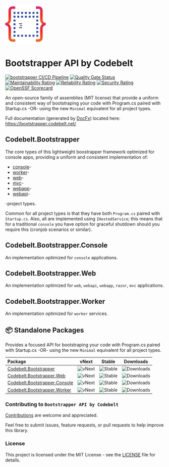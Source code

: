 ![Bootstrapper API by Codebelt](.nuget/Codebelt.Bootstrapper/icon.png)
# Bootstrapper API by Codebelt

[![bootstrapper CI/CD Pipeline](https://github.com/codebeltnet/bootstrapper/actions/workflows/pipelines.yml/badge.svg)](https://github.com/codebeltnet/bootstrapper/actions/workflows/pipelines.yml) [![Quality Gate Status](https://sonarcloud.io/api/project_badges/measure?project=bootstrapper&metric=alert_status)](https://sonarcloud.io/dashboard?id=bootstrapper) [![Maintainability Rating](https://sonarcloud.io/api/project_badges/measure?project=bootstrapper&metric=sqale_rating)](https://sonarcloud.io/dashboard?id=bootstrapper) [![Reliability Rating](https://sonarcloud.io/api/project_badges/measure?project=bootstrapper&metric=reliability_rating)](https://sonarcloud.io/dashboard?id=bootstrapper) [![Security Rating](https://sonarcloud.io/api/project_badges/measure?project=bootstrapper&metric=security_rating)](https://sonarcloud.io/dashboard?id=bootstrapper) [![OpenSSF Scorecard](https://api.scorecard.dev/projects/github.com/codebeltnet/bootstrapper/badge)](https://scorecard.dev/viewer/?uri=github.com/codebeltnet/bootstrapper)

An open-source family of assemblies (MIT license) that provide a uniform and consistent way of bootstraping your code with Program.cs paired with Startup.cs -OR- using the new `Minimal` equivalent for all project types.

Full documentation (generated by [DocFx](https://github.com/dotnet/docfx)) located here: https://bootstrapper.codebelt.net/

## Codebelt.Bootstrapper

The core types of this lightweight boostrapper framework optimized for console apps, providing a uniform and consistent implementation of:

+ [console](https://docs.microsoft.com/en-us/dotnet/core/tools/dotnet-new#console)-
+ [worker](https://docs.microsoft.com/en-us/dotnet/core/tools/dotnet-new#web-others)-
+ [web](https://docs.microsoft.com/en-us/dotnet/core/tools/dotnet-new#web)-
+ [mvc](https://docs.microsoft.com/en-us/dotnet/core/tools/dotnet-new#web-options)-
+ [webapp](https://docs.microsoft.com/en-us/dotnet/core/tools/dotnet-new#web-options)-
+ [webapi](https://docs.microsoft.com/en-us/dotnet/core/tools/dotnet-new#webapi)-

-project types.

Common for all project types is that they have both `Program.cs` paired with `Startup.cs`. Also, all are implemented using `IHostedService`; this means that for a traditional `console` you have option for graceful shutdown should you require this (cronjob scenarios or similar).

## Codebelt.Bootstrapper.Console

An implementation optimized for `console` applications.

## Codebelt.Bootstrapper.Web

An implementation optimized for `web`, `webapi`, `webapp`, `razor`, `mvc` applications.

## Codebelt.Bootstrapper.Worker

An implementation optimized for `worker` services.

## 📦 Standalone Packages

Provides a focused API for bootstraping your code with Program.cs paired with Startup.cs -OR- using the new `Minimal` equivalent for all project types.

|Package|vNext|Stable|Downloads|
|:--|:-:|:-:|:-:|
| [Codebelt.Bootstrapper](https://www.nuget.org/packages/Codebelt.Bootstrapper/) | ![vNext](https://img.shields.io/nuget/vpre/Codebelt.Bootstrapper?logo=nuget) | ![Stable](https://img.shields.io/nuget/v/Codebelt.Bootstrapper?logo=nuget) | ![Downloads](https://img.shields.io/nuget/dt/Codebelt.Bootstrapper?color=blueviolet&logo=nuget) |
| [Codebelt.Bootstrapper.Web](https://www.nuget.org/packages/Codebelt.Bootstrapper.Web/) | ![vNext](https://img.shields.io/nuget/vpre/Codebelt.Bootstrapper.Web?logo=nuget) | ![Stable](https://img.shields.io/nuget/v/Codebelt.Bootstrapper.Web?logo=nuget) | ![Downloads](https://img.shields.io/nuget/dt/Codebelt.Bootstrapper.Web?color=blueviolet&logo=nuget) |
| [Codebelt.Bootstrapper.Console](https://www.nuget.org/packages/Codebelt.Bootstrapper.Console/) | ![vNext](https://img.shields.io/nuget/vpre/Codebelt.Bootstrapper.Console?logo=nuget) | ![Stable](https://img.shields.io/nuget/v/Codebelt.Bootstrapper.Console?logo=nuget) | ![Downloads](https://img.shields.io/nuget/dt/Codebelt.Bootstrapper.Console?color=blueviolet&logo=nuget) |
| [Codebelt.Bootstrapper.Worker](https://www.nuget.org/packages/Codebelt.Bootstrapper.Worker/) | ![vNext](https://img.shields.io/nuget/vpre/Codebelt.Bootstrapper.Worker?logo=nuget) | ![Stable](https://img.shields.io/nuget/v/Codebelt.Bootstrapper.Worker?logo=nuget) | ![Downloads](https://img.shields.io/nuget/dt/Codebelt.Bootstrapper.Worker?color=blueviolet&logo=nuget) |


### Contributing to `Bootstrapper API by Codebelt`
[Contributions](.github/CONTRIBUTING.md) are welcome and appreciated.

Feel free to submit issues, feature requests, or pull requests to help improve this library.

### License
This project is licensed under the MIT License - see the [LICENSE](LICENSE.md) file for details.
